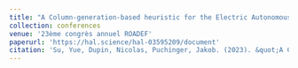 ```yaml
---
title: "A Column-generation-based heuristic for the Electric Autonomous Dial-a-Ride Problem"
collection: conferences
venue: '23ème congrès annuel ROADEF'
paperurl: 'https://hal.science/hal-03595209/document'
citation: 'Su, Yue, Dupin, Nicolas, Puchinger, Jakob. (2023). &quot;A Column-generation-based heuristic for the Electric Autonomous Dial-a-Ride Problem.&quot; <i>23ème congrès annuel ROADEF</i>.'
---
```

